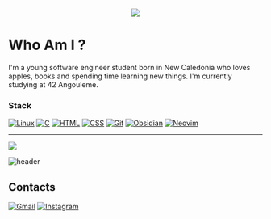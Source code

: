 <h3 align="center">
  <img src="https://readme-typing-svg.herokuapp.com/?font=Righteous&size=90&center=true&vCenter=true&width=1600&height=100&duration=4000&lines=Hello+World!+👾" />
</h3>
 
# Who Am I ?
I'm a young software engineer student born in New Caledonia who loves apples, books and spending time learning new things. I'm currently studying at 42 Angouleme.

### Stack
[![Linux](https://img.shields.io/badge/Linux-FCC624?logo=linux&logoColor=black)](#)
[![C](https://img.shields.io/badge/C-00599C?logo=c&logoColor=white)](#)
[![HTML](https://img.shields.io/badge/HTML-%23E34F26.svg?logo=html5&logoColor=white)](#)
[![CSS](https://img.shields.io/badge/CSS-1572B6?logo=css3&logoColor=fff)](#)
[![Git](https://img.shields.io/badge/Git-F05032?logo=git&logoColor=fff)](#)
[![Obsidian](https://img.shields.io/badge/Obsidian-%23483699.svg?&logo=obsidian&logoColor=white)](#)
[![Neovim](https://img.shields.io/badge/Neovim-57A143?logo=neovim&logoColor=fff)](#)

---
[![](https://visitcount.itsvg.in/api?id=tonio-chopy&icon=9&color=1)](https://visitcount.itsvg.in)


![header](https://capsule-render.vercel.app/api?type=waving&color=auto&height=200&section=header&text=push%20swap&fontSize=90&animation=fadeIn&fontAlignY=38&desc=working%20on.&descAlignY=51&descAlign=62)

## Contacts
[![Gmail](https://img.shields.io/badge/Gmail-D14836?style=for-the-badge&logo=gmail&logoColor=white)](mailto:niolaualiki@gmail.com)
[![Instagram](https://img.shields.io/badge/Instagram-%23E4405F.svg?style=for-the-badge&logo=Instagram&logoColor=white)](https://www.instagram.com/tonio_llk)
